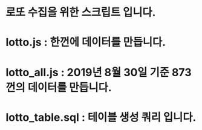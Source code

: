 # 로또 수집을 위한 스크립트 입니다.
# lotto.js : 한껀에 데이터를 만듭니다.
# lotto_all.js : 2019년 8월 30일 기준 873 껀의 데이터를 만듭니다.
# lotto_table.sql : 테이블 생성 쿼리 입니다.

